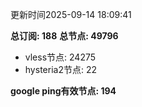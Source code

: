 更新时间2025-09-14 18:09:41

**总订阅: 188**
**总节点: 49796**
- vless节点: 24275
- hysteria2节点: 22

**google ping有效节点: 194**
